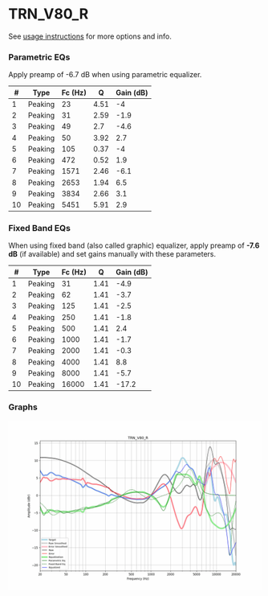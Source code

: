 # TRN_V80_R
See [usage instructions](https://github.com/jaakkopasanen/AutoEq#usage) for more options and info.

### Parametric EQs
Apply preamp of -6.7 dB when using parametric equalizer.

|   # | Type    |   Fc (Hz) |    Q |   Gain (dB) |
|-----|---------|-----------|------|-------------|
|   1 | Peaking |        23 | 4.51 |        -4   |
|   2 | Peaking |        31 | 2.59 |        -1.9 |
|   3 | Peaking |        49 | 2.7  |        -4.6 |
|   4 | Peaking |        50 | 3.92 |         2.7 |
|   5 | Peaking |       105 | 0.37 |        -4   |
|   6 | Peaking |       472 | 0.52 |         1.9 |
|   7 | Peaking |      1571 | 2.46 |        -6.1 |
|   8 | Peaking |      2653 | 1.94 |         6.5 |
|   9 | Peaking |      3834 | 2.66 |         3.1 |
|  10 | Peaking |      5451 | 5.91 |         2.9 |

### Fixed Band EQs
When using fixed band (also called graphic) equalizer, apply preamp of **-7.6 dB** (if available) and set gains manually with these parameters.

|   # | Type    |   Fc (Hz) |    Q |   Gain (dB) |
|-----|---------|-----------|------|-------------|
|   1 | Peaking |        31 | 1.41 |        -4.9 |
|   2 | Peaking |        62 | 1.41 |        -3.7 |
|   3 | Peaking |       125 | 1.41 |        -2.5 |
|   4 | Peaking |       250 | 1.41 |        -1.8 |
|   5 | Peaking |       500 | 1.41 |         2.4 |
|   6 | Peaking |      1000 | 1.41 |        -1.7 |
|   7 | Peaking |      2000 | 1.41 |        -0.3 |
|   8 | Peaking |      4000 | 1.41 |         8.8 |
|   9 | Peaking |      8000 | 1.41 |        -5.7 |
|  10 | Peaking |     16000 | 1.41 |       -17.2 |

### Graphs
![](./TRN_V80_R.png)
